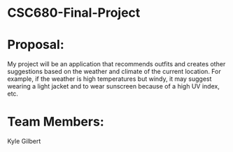 # CSC680-Final-Project

# Proposal:
My project will be an application that recommends outfits and creates other suggestions based on the weather and climate of the current location. 
For example, if the weather is high temperatures but windy, it may suggest wearing a light jacket and to wear sunscreen because of a high UV index, etc.

# Team Members:
Kyle Gilbert
